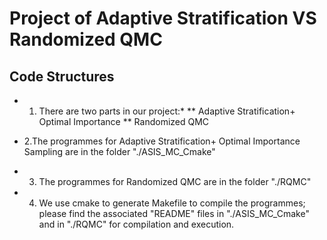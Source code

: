 # Project of Adaptive Stratification VS Randomized QMC
## Code Structures
* 1. There are two parts in our project:*
** Adaptive Stratification+ Optimal Importance
** Randomized QMC
* 2.The programmes for Adaptive Stratification+ Optimal Importance Sampling are in the folder "./ASIS_MC_Cmake"

* 3. The programmes for Randomized QMC are in the folder "./RQMC"

* 4. We use cmake to generate Makefile to compile the programmes; please find the associated "README" files in "./ASIS_MC_Cmake" and in "./RQMC" for compilation and execution.

